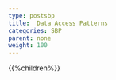 ```yaml
---
type: postsbp
title:  Data Access Patterns
categories: SBP
parent: none
weight: 100
---
```


{{%children%}}
